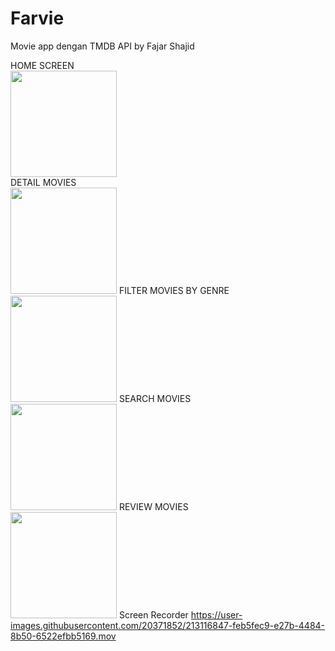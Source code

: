 # Farvie
Movie app dengan TMDB API by Fajar Shajid

<div>
HOME SCREEN 
<br>
<img src="https://user-images.githubusercontent.com/20371852/213115404-a8232ed2-72fd-4686-bfb8-48faf6d1965a.jpg" width="170">
</div
 
<div>
DETAIL MOVIES 
<br>
<img src="https://user-images.githubusercontent.com/20371852/213115478-4b6f9c79-fe9f-4064-89a9-e41ec87a99e6.jpg" width="170">
</div
  
<div>
FILTER MOVIES BY GENRE  
<br>
<img src="https://user-images.githubusercontent.com/20371852/213115492-27a6d632-6cf8-4b73-945f-3b831fd97714.jpg" width="170">
</div
 
<div>
SEARCH MOVIES
<br>
<img src="https://user-images.githubusercontent.com/20371852/213115517-2585fd30-eb5a-48d8-9d36-8cbcc193c093.jpg" width="170">
</div

<div>
REVIEW MOVIES
<br>
<img src="https://user-images.githubusercontent.com/20371852/213117565-2451623d-c8bb-4c42-a958-5fb1f533f7b6.jpg" width="170">
</div

Screen Recorder
https://user-images.githubusercontent.com/20371852/213116847-feb5fec9-e27b-4484-8b50-6522efbb5169.mov

